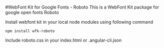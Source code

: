 #WebFont Kit for Google Fonts - Roboto
This is a WebFont Kit package for google open fonts Roboto

Install webfont kit in your local node modules using following command

```
npm install wfk-roboto
```

Include roboto.css in your index.html or .angular-cli.json
